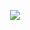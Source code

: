 <!-- https://github.com/kyechan99/capsule-render -->
<p align="center">
<img src="https://capsule-render.vercel.app/api?type=waving&color=timeGradient&height=300&&section=header&text=绛紫雪莲巴枀智元神格姬&fontSize=90&fontAlign=50&fontAlignY=30&desc=the%20Vinet_<_Vidarepu_Soltus%20of%20Cio.SSOO-Consite&descAlign=50&descSize=30&descAlignY=60&animation=twinkling" />
</p>
